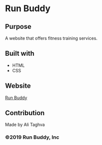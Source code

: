 # Run Buddy

## Purpose
A website that offers fitness training services.

## Built with
* HTML
* CSS

## Website
[Run Buddy](https://a-taghva.github.io/run-buddy/)

## Contribution
Made by Ali Taghva

### ©️2019 Run Buddy, Inc
